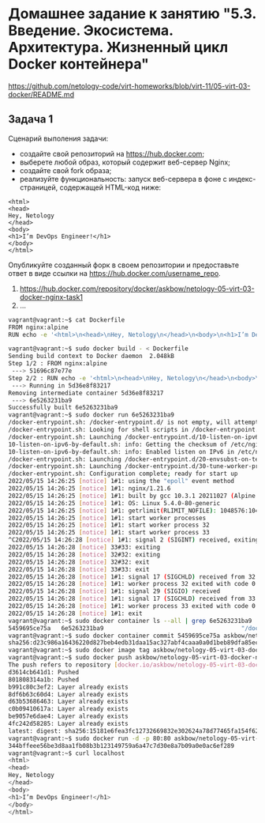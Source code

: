 # Домашнее задание к занятию "5.3. Введение. Экосистема. Архитектура. Жизненный цикл Docker контейнера"

https://github.com/netology-code/virt-homeworks/blob/virt-11/05-virt-03-docker/README.md



## Задача 1

Сценарий выполения задачи:

- создайте свой репозиторий на https://hub.docker.com;
- выберете любой образ, который содержит веб-сервер Nginx;
- создайте свой fork образа;
- реализуйте функциональность:
запуск веб-сервера в фоне с индекс-страницей, содержащей HTML-код ниже:
```
<html>
<head>
Hey, Netology
</head>
<body>
<h1>I’m DevOps Engineer!</h1>
</body>
</html>
```
Опубликуйте созданный форк в своем репозитории и предоставьте ответ в виде ссылки на https://hub.docker.com/username_repo.

1. https://hub.docker.com/repository/docker/askbow/netology-05-virt-03-docker-nginx-task1
2. ...
```bash
vagrant@vagrant:~$ cat Dockerfile
FROM nginx:alpine
RUN echo -e '<html>\n<head>\nHey, Netology\n</head>\n<body>\n<h1>I’m DevOps Engineer!</h1>\n</body>\n</html>' > /usr/share/nginx/html/index.html

vagrant@vagrant:~$ sudo docker build - < Dockerfile
Sending build context to Docker daemon  2.048kB
Step 1/2 : FROM nginx:alpine
 ---> 51696c87e77e
Step 2/2 : RUN echo -e '<html>\n<head>\nHey, Netology\n</head>\n<body>\n<h1>I’m DevOps Engineer!</h1>\n</body>\n</html>' > /usr/share/nginx/html/index.html
 ---> Running in 5d36e8f83217
Removing intermediate container 5d36e8f83217
 ---> 6e5263231ba9
Successfully built 6e5263231ba9
vagrant@vagrant:~$ sudo docker run 6e5263231ba9
/docker-entrypoint.sh: /docker-entrypoint.d/ is not empty, will attempt to perform configuration
/docker-entrypoint.sh: Looking for shell scripts in /docker-entrypoint.d/
/docker-entrypoint.sh: Launching /docker-entrypoint.d/10-listen-on-ipv6-by-default.sh
10-listen-on-ipv6-by-default.sh: info: Getting the checksum of /etc/nginx/conf.d/default.conf
10-listen-on-ipv6-by-default.sh: info: Enabled listen on IPv6 in /etc/nginx/conf.d/default.conf
/docker-entrypoint.sh: Launching /docker-entrypoint.d/20-envsubst-on-templates.sh
/docker-entrypoint.sh: Launching /docker-entrypoint.d/30-tune-worker-processes.sh
/docker-entrypoint.sh: Configuration complete; ready for start up
2022/05/15 14:26:25 [notice] 1#1: using the "epoll" event method
2022/05/15 14:26:25 [notice] 1#1: nginx/1.21.6
2022/05/15 14:26:25 [notice] 1#1: built by gcc 10.3.1 20211027 (Alpine 10.3.1_git20211027)
2022/05/15 14:26:25 [notice] 1#1: OS: Linux 5.4.0-80-generic
2022/05/15 14:26:25 [notice] 1#1: getrlimit(RLIMIT_NOFILE): 1048576:1048576
2022/05/15 14:26:25 [notice] 1#1: start worker processes
2022/05/15 14:26:25 [notice] 1#1: start worker process 32
2022/05/15 14:26:25 [notice] 1#1: start worker process 33
^C2022/05/15 14:26:28 [notice] 1#1: signal 2 (SIGINT) received, exiting
2022/05/15 14:26:28 [notice] 33#33: exiting
2022/05/15 14:26:28 [notice] 32#32: exiting
2022/05/15 14:26:28 [notice] 32#32: exit
2022/05/15 14:26:28 [notice] 33#33: exit
2022/05/15 14:26:28 [notice] 1#1: signal 17 (SIGCHLD) received from 32
2022/05/15 14:26:28 [notice] 1#1: worker process 32 exited with code 0
2022/05/15 14:26:28 [notice] 1#1: signal 29 (SIGIO) received
2022/05/15 14:26:28 [notice] 1#1: signal 17 (SIGCHLD) received from 33
2022/05/15 14:26:28 [notice] 1#1: worker process 33 exited with code 0
2022/05/15 14:26:28 [notice] 1#1: exit
vagrant@vagrant:~$ sudo docker container ls --all | grep 6e5263231ba9
5459695ce75a   6e5263231ba9                                       "/docker-entrypoint.…"   About a minute ago   Exited (0) About a minute ago             affectionate_edison
vagrant@vagrant:~$ sudo docker container commit 5459695ce75a askbow/netology-05-virt-03-docker-nginx-task1:latest
sha256:d23c986a16436220d827beb4edb31daa15ac327abf4caaa0a0d1beb89dfa85ec
vagrant@vagrant:~$ sudo docker image tag askbow/netology-05-virt-03-docker-nginx-task1:latest askbow/netology-05-virt-03-docker-nginx-task1:latest
vagrant@vagrant:~$ sudo docker push askbow/netology-05-virt-03-docker-nginx-task1:latest
The push refers to repository [docker.io/askbow/netology-05-virt-03-docker-nginx-task1]
d3614cb641d1: Pushed
801808314a1b: Pushed
b991c80c3ef2: Layer already exists
8df6b63c60d4: Layer already exists
d63b53686463: Layer already exists
c0b09410617a: Layer already exists
be9057e6dae4: Layer already exists
4fc242d58285: Layer already exists
latest: digest: sha256:15181e6fea3fc12732669832e302624a78d77465fa154f620cd64417849d3028 size: 1982
vagrant@vagrant:~$ sudo docker run -d -p 80:80 askbow/netology-05-virt-03-docker-nginx-task1:latest
344bffeee56be3d8aa1fb08b3b123149759a6a47c7d30e8a7b09a0e0ac6ef289
vagrant@vagrant:~$ curl localhost
<html>
<head>
Hey, Netology
</head>
<body>
<h1>I’m DevOps Engineer!</h1>
</body>
</html>
```